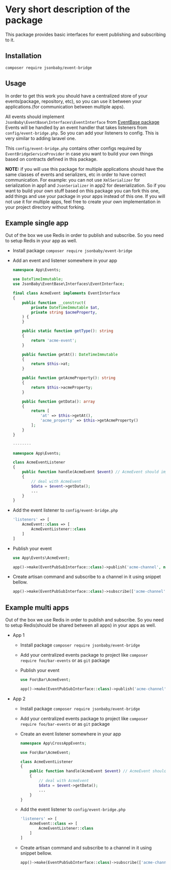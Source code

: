 # Very short description of the package

This package provides basic interfaces for event publishing and subscribing to it.

## Installation

`composer require jsonbaby/event-bridge`

## Usage
In order to get this work you should have a centralized store of your events(package, repository, etc), so you can use it between your applications.(for communication between multiple apps).

All events should implement `JsonBaby\EventBase\Interfaces\EventInterface` from [EventBase package](https://packagist.org/packages/jsonbaby/events-base "EventBase package")
Events will be handled by an event handler that takes listeners from `config/event-bridge.php`. So you can add your listeners to config. This is very similar to adding laravel one.

This `config/event-bridge.php` contains other configs required by `EventBridgeServiceProvider` in case you want to build your own things based on contracts defined in this package.

**NOTE:** if you will use this package for multiple applications should have the same classes of events and serializers, etc in order to have correct communication.
For example: you can not use `XmlSerializer` for serialization in app1 and `JsonSerializer` in app2 for deserialization.
So if you want to build your own stuff based on this package you can fork this one, add things and use your package in your apps instead of this one.
If you will not use it for multiple apps, feel free to create your own implementation in your project directory without forking.

## Example single app

Out of the box we use Redis in order to publish and subscribe. So you need to setup Redis in your app as well.

- Install package `composer require jsonbaby/event-bridge`
- Add an event and listener somewhere in your app

  ```php
  namespace App\Events;

  use DateTimeImmutable;
  use JsonBaby\EventBase\Interfaces\EventInterface;

  final class AcmeEvent implements EventInterface
  {
      public function __construct(
          private DateTimeImmutable $at,
          private string $acmeProperty,
      ) {
      }

      public static function getType(): string
      {
          return 'acme-event';
      }

      public function getAt(): DateTimeImmutable
      {
          return $this->at;
      }

      public function getAcmeProperty(): string
      {
          return $this->acmeProperty;
      }

      public function getData(): array
      {
          return [
              'at' => $this->getAt(),
              'acme_property' => $this->getAcmeProperty()
          ];
      }
  }

  --------

  namespace App\Events;
  
  class AcmeEventListener 
  {
      public function handle(AcmeEvent $event) // AcmeEvent should implement JsonBaby\EventBase\Interfaces\EventInterface
      {
          // deal with AcmeEvent
          $data = $event->getData();
          ...
      }
  }
  ```

- Add the event listener to `config/event-bridge.php`

  ```php
  'listeners' => [
      AcmeEvent::class => [
          AcmeEventListener::class
      ]
  ]
  ```

- Publish your event

  ```php
  use App\Events\AcmeEvent;

  app()->make(EventPubSubInterface::class)->publish('acme-channel', new AcmeEvent(new DateTimeImmutable(), 'acme_property'));
  ```

- Create artisan command and subscribe to a channel in it using snippet bellow. 

  ```php
  app()->make(EventPubSubInterface::class)->subscribe(['acme-channel']);
  ```

## Example multi apps

Out of the box we use Redis in order to publish and subscribe. So you need to setup Redis(should be shared between all apps) in your apps as well.

- App 1
  - Install package `composer require jsonbaby/event-bridge`
  - Add your centralized events package to project like `composer require foo/bar-events` or as `git` package
  - Publish your event
  
    ```php
    use Foo\Bar\AcmeEvent;
    
    app()->make(EventPubSubInterface::class)->publish('acme-channel', new AcmeEvent(new DateTimeImmutable(), 'acme_property'));
    ```

- App 2
  - Install package `composer require jsonbaby/event-bridge`
  - Add your centralized events package to project like `composer require foo/bar-events` or as `git` package
  - Create an event listener somewhere in your app
    ```php
    namespace App\CrossAppEvents;
    
    use Foo\Bar\AcmeEvent;

    class AcmeEventListener 
    {
        public function handle(AcmeEvent $event) // AcmeEvent should implement JsonBaby\EventBase\Interfaces\EventInterface
        {
            // deal with AcmeEvent
            $data = $event->getData();
            ...
        }
    }
    ```
  - Add the event listener to `config/event-bridge.php`

    ```php
    'listeners' => [
        AcmeEvent::class => [
            AcmeEventListener::class
        ]
    ]

    ```

  - Create artisan command and subscribe to a channel in it using snippet bellow. 
    ```php
    app()->make(EventPubSubInterface::class)->subscribe(['acme-channel']);
    ```
